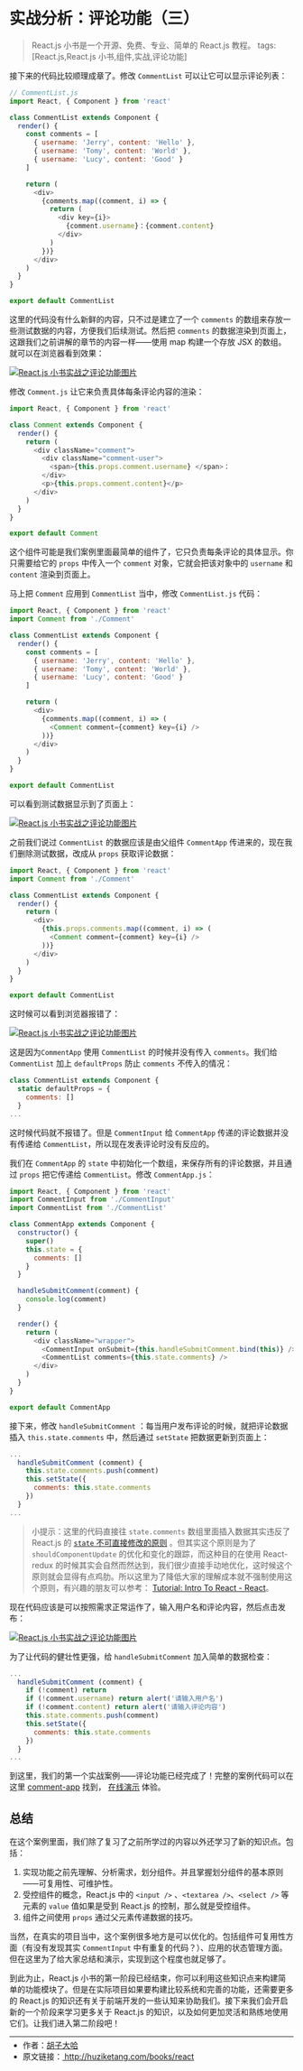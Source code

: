 # 实战分析：评论功能（三）

> React.js 小书是一个开源、免费、专业、简单的 React.js 教程。
> tags: [React.js,React.js 小书,组件,实战,评论功能]

接下来的代码比较顺理成章了。修改 `CommentList` 可以让它可以显示评论列表：

```javascript
// CommentList.js
import React, { Component } from 'react'

class CommentList extends Component {
  render() {
    const comments = [
      { username: 'Jerry', content: 'Hello' },
      { username: 'Tomy', content: 'World' },
      { username: 'Lucy', content: 'Good' }
    ]

    return (
      <div>
        {comments.map((comment, i) => {
          return (
            <div key={i}>
              {comment.username}：{comment.content}
            </div>
          )
        })}
      </div>
    )
  }
}

export default CommentList
```

这里的代码没有什么新鲜的内容，只不过是建立了一个 `comments` 的数组来存放一些测试数据的内容，方便我们后续测试。然后把 `comments` 的数据渲染到页面上，这跟我们之前讲解的章节的内容一样——使用 map 构建一个存放 JSX 的数组。就可以在浏览器看到效果：

<a href="http://huzidaha.github.io/static/assets/img/posts/4EFF52CA-B573-4DBB-A313-8ADD90F65F24.png" target="_blank">![React.js 小书实战之评论功能图片](http://huzidaha.github.io/static/assets/img/posts/4EFF52CA-B573-4DBB-A313-8ADD90F65F24.png)</a>

修改 `Comment.js` 让它来负责具体每条评论内容的渲染：

```javascript
import React, { Component } from 'react'

class Comment extends Component {
  render() {
    return (
      <div className="comment">
        <div className="comment-user">
          <span>{this.props.comment.username} </span>：
        </div>
        <p>{this.props.comment.content}</p>
      </div>
    )
  }
}

export default Comment
```

这个组件可能是我们案例里面最简单的组件了，它只负责每条评论的具体显示。你只需要给它的 `props` 中传入一个 `comment` 对象，它就会把该对象中的 `username` 和 `content` 渲染到页面上。

马上把 `Comment` 应用到 `CommentList` 当中，修改 `CommentList.js` 代码：

```javascript
import React, { Component } from 'react'
import Comment from './Comment'

class CommentList extends Component {
  render() {
    const comments = [
      { username: 'Jerry', content: 'Hello' },
      { username: 'Tomy', content: 'World' },
      { username: 'Lucy', content: 'Good' }
    ]

    return (
      <div>
        {comments.map((comment, i) => (
          <Comment comment={comment} key={i} />
        ))}
      </div>
    )
  }
}

export default CommentList
```

可以看到测试数据显示到了页面上：

<a href="http://huzidaha.github.io/static/assets/img/posts/6A3B65A1-0CEA-4F98-B2E7-DC1D9B4CED83.png" target="_blank">![React.js 小书实战之评论功能图片](http://huzidaha.github.io/static/assets/img/posts/6A3B65A1-0CEA-4F98-B2E7-DC1D9B4CED83.png)</a>

之前我们说过 `CommentList` 的数据应该是由父组件 `CommentApp` 传进来的，现在我们删除测试数据，改成从 `props` 获取评论数据：

```javascript
import React, { Component } from 'react'
import Comment from './Comment'

class CommentList extends Component {
  render() {
    return (
      <div>
        {this.props.comments.map((comment, i) => (
          <Comment comment={comment} key={i} />
        ))}
      </div>
    )
  }
}

export default CommentList
```

这时候可以看到浏览器报错了：

<a href="http://huzidaha.github.io/static/assets/img/posts/2B73DDBA-0D90-473A-BC2A-DB9C8E132458.png" target="_blank">![React.js 小书实战之评论功能图片](http://huzidaha.github.io/static/assets/img/posts/2B73DDBA-0D90-473A-BC2A-DB9C8E132458.png)</a>

这是因为`CommentApp` 使用 `CommentList` 的时候并没有传入 `comments`。我们给 `CommentList` 加上 `defaultProps` 防止 `comments` 不传入的情况：

```javascript
class CommentList extends Component {
  static defaultProps = {
    comments: []
  }
...
```

这时候代码就不报错了。但是 `CommentInput` 给 `CommentApp` 传递的评论数据并没有传递给 `CommentList`，所以现在发表评论时没有反应的。

我们在 `CommentApp` 的 `state` 中初始化一个数组，来保存所有的评论数据，并且通过 `props` 把它传递给 `CommentList`。修改 `CommentApp.js`：

```javascript
import React, { Component } from 'react'
import CommentInput from './CommentInput'
import CommentList from './CommentList'

class CommentApp extends Component {
  constructor() {
    super()
    this.state = {
      comments: []
    }
  }

  handleSubmitComment(comment) {
    console.log(comment)
  }

  render() {
    return (
      <div className="wrapper">
        <CommentInput onSubmit={this.handleSubmitComment.bind(this)} />
        <CommentList comments={this.state.comments} />
      </div>
    )
  }
}

export default CommentApp
```

接下来，修改 `handleSubmitComment` ：每当用户发布评论的时候，就把评论数据插入 `this.state.comments` 中，然后通过 `setState` 把数据更新到页面上：

```javascript
...
  handleSubmitComment (comment) {
    this.state.comments.push(comment)
    this.setState({
      comments: this.state.comments
    })
  }
...
```

> 小提示：这里的代码直接往 `state.comments` 数组里面插入数据其实违反了 React.js 的 [ `state` 不可直接修改的原则](https://facebook.github.io/react/tutorial/tutorial.html#why-immutability-is-important) 。但其实这个原则是为了 `shouldComponentUpdate` 的优化和变化的跟踪，而这种目的在使用 React-redux 的时候其实会自然而然达到，我们很少直接手动地优化，这时候这个原则就会显得有点鸡肋。所以这里为了降低大家的理解成本就不强制使用这个原则，有兴趣的朋友可以参考： [Tutorial: Intro To React - React](https://facebook.github.io/react/tutorial/tutorial.html#why-immutability-is-important)。

现在代码应该是可以按照需求正常运作了，输入用户名和评论内容，然后点击发布：

<a href="http://huzidaha.github.io/static/assets/img/posts/62C055E7-F668-4C70-A0C0-B8989A5E3B58.png" target="_blank">![React.js 小书实战之评论功能图片](http://huzidaha.github.io/static/assets/img/posts/62C055E7-F668-4C70-A0C0-B8989A5E3B58.png)</a>

为了让代码的健壮性更强，给 `handleSubmitComment` 加入简单的数据检查：

```javascript
...
  handleSubmitComment (comment) {
    if (!comment) return
    if (!comment.username) return alert('请输入用户名')
    if (!comment.content) return alert('请输入评论内容')
    this.state.comments.push(comment)
    this.setState({
      comments: this.state.comments
    })
  }
...
```

到这里，我们的第一个实战案例——评论功能已经完成了！完整的案例代码可以在这里 [comment-app](https://github.com/huzidaha/react-naive-book-examples/tree/master/comment-app) 找到， [在线演示](https://huzidaha.github.io/react-naive-book-examples/comment-app/build/index.html) 体验。

## 总结

在这个案例里面，我们除了复习了之前所学过的内容以外还学习了新的知识点。包括：

1. 实现功能之前先理解、分析需求，划分组件。并且掌握划分组件的基本原则——可复用性、可维护性。
2. 受控组件的概念，React.js 中的 `<input />` 、`<textarea />`、`<select />` 等元素的 `value` 值如果是受到 React.js 的控制，那么就是受控组件。
3. 组件之间使用 `props` 通过父元素传递数据的技巧。

当然，在真实的项目当中，这个案例很多地方是可以优化的。包括组件可复用性方面（有没有发现其实 `CommentInput` 中有重复的代码？）、应用的状态管理方面。但在这里为了给大家总结和演示，实现到这个程度也就足够了。

到此为止，React.js 小书的第一阶段已经结束，你可以利用这些知识点来构建简单的功能模块了。但是在实际项目如果要构建比较系统和完善的功能，还需要更多的 React.js 的知识还有关于前端开发的一些认知来协助我们。接下来我们会开启新的一个阶段来学习更多关于 React.js 的知识，以及如何更加灵活和熟练地使用它们。让我们进入第二阶段吧！

---

<ul style='font-size: 14px; margin-top: -10px;'>
  <li>
    作者：<a href="https://www.zhihu.com/people/hu-zi-da-ha" target="_blank">胡子大哈</a>
  </li>
  <li>
    原文链接：<a href="http://huziketang.com/books/react"> http://huziketang.com/books/react </a>
  </li>
</ul>
